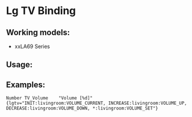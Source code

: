 # Lg TV Binding

## Working models:
* xxLA69 Series

## Usage:

## Examples:
    Number TV_Volume	"Volume [%d]"   {lgtv="INIT:livingroom:VOLUME_CURRENT, INCREASE:livingroom:VOLUME_UP, DECREASE:livingroom:VOLUME_DOWN, *:livingroom:VOLUME_SET"}
